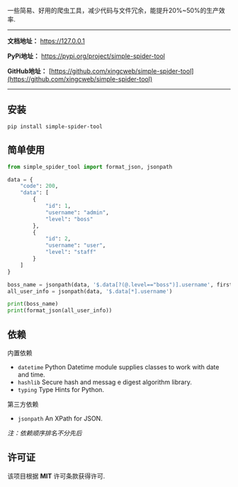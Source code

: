 

一些简易、好用的爬虫工具，减少代码与文件冗余，能提升20%~50%的生产效率.

----
**文档地址：** <a href="/" target="_blank">https://127.0.0.1 </a>

**PyPi地址：** <a href="https://pypi.org/project/simple-spider-tool" target="_blank">https://pypi.org/project/simple-spider-tool </a>

**GitHub地址：** [https://github.com/xingcweb/simple-spider-tool](https://github.com/xingcweb/simple-spider-tool)

----
## 安装

<div class="termy">

```console
pip install simple-spider-tool
```

</div>

## 简单使用

```python
from simple_spider_tool import format_json, jsonpath

data = {
    "code": 200,
    "data": [
        {
            "id": 1,
            "username": "admin",
            "level": "boss"
        },
        {
            "id": 2,
            "username": "user",
            "level": "staff"
        }
    ]
}

boss_name = jsonpath(data, '$.data[?(@.level=="boss")].username', first=True)
all_user_info = jsonpath(data, '$.data[*].username')

print(boss_name)
print(format_json(all_user_info))
```

## 依赖
内置依赖

- `datetime` Python Datetime module supplies classes to work with date and time.
- `hashlib` Secure hash and messag e digest algorithm library.
- `typing` Type Hints for Python.

第三方依赖

- `jsonpath` An XPath for JSON.

_注：依赖顺序排名不分先后_

## 许可证
该项目根据 **MIT** 许可条款获得许可.